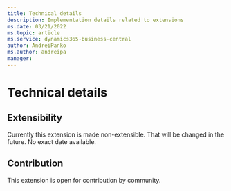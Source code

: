 ```yaml
---
title: Technical details
description: Implementation details related to extensions
ms.date: 03/21/2022
ms.topic: article
ms.service: dynamics365-business-central
author: AndreiPanko
ms.author: andreipa
manager: 
---
```


# Technical details

## Extensibility

Currently this extension is made non-extensible.
That will be changed in the future. No exact date available.

## Contribution

This extension is open for contribution by community.
